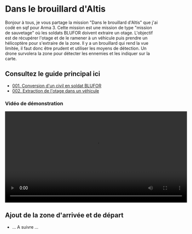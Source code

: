# Dans le brouillard d'Altis

Bonjour à tous, je vous partage la mission "Dans le brouillard d'Altis" que j'ai codé en sqf pour Arma 3.
Cette mission est une mission de type "mission de sauvetage" où les soldats BLUFOR doivent extraire un otage.
L'objectif est de récupérer l'otage et de le ramener à un véhicule puis prendre un hélicoptère pour s'extraire de la zone.
Il y a un brouillard qui rend la vue limitée, il faut donc être prudent et utiliser les moyens de détection.
Un drone survolera la zone pour détecter les ennemies et les indiquer sur la carte.

## Consultez le guide principal ici

- [001. Conversion d'un civil en soldat BLUFOR](./fn_OtageDevientBLUFOR/readme.md)
- [002. Extraction de l'otage dans un véhicule](./fn_ottageDansVehicule/readme.md)

### Vidéo de démonstration

<video src="Vidéo1.mp4" controls width="600">
  Votre navigateur ne supporte pas la balise vidéo.
</video>

## Ajout de la zone d'arrivée et de départ

- ... A suivre ...
